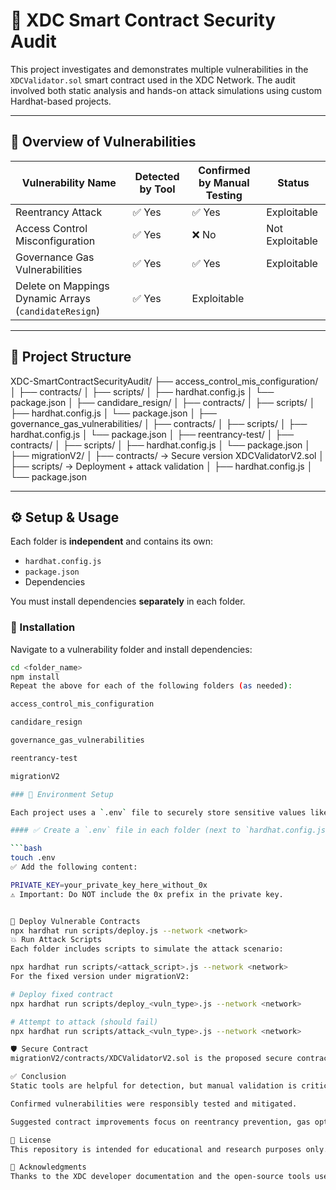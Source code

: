 # 🔐 XDC Smart Contract Security Audit

This project investigates and demonstrates multiple vulnerabilities in the `XDCValidator.sol` smart contract used in the XDC Network. The audit involved both static analysis and hands-on attack simulations using custom Hardhat-based projects.

---

## 🧪 Overview of Vulnerabilities

| Vulnerability Name                  | Detected by Tool | Confirmed by Manual Testing | Status |
|------------------------------------|------------------|------------------------------|--------|
| Reentrancy Attack                  | ✅ Yes           | ✅ Yes                       | Exploitable |
| Access Control Misconfiguration    | ✅ Yes           | ❌ No                        | Not Exploitable |
| Governance Gas Vulnerabilities     | ✅ Yes           | ✅ Yes                       | Exploitable |
| Delete on Mappings  Dynamic Arrays (`candidateResign`) | ✅ Yes                      | Exploitable |

---

## 📁 Project Structure

XDC-SmartContractSecurityAudit/
├── access_control_mis_configuration/
│ ├── contracts/
│ ├── scripts/
│ ├── hardhat.config.js
│ └── package.json
│
├── candidare_resign/
│ ├── contracts/
│ ├── scripts/
│ ├── hardhat.config.js
│ └── package.json
│
├── governance_gas_vulnerabilities/
│ ├── contracts/
│ ├── scripts/
│ ├── hardhat.config.js
│ └── package.json
│
├── reentrancy-test/
│ ├── contracts/
│ ├── scripts/
│ ├── hardhat.config.js
│ └── package.json
│
├── migrationV2/
│ ├── contracts/ → Secure version XDCValidatorV2.sol
│ ├── scripts/ → Deployment + attack validation
│ ├── hardhat.config.js
│ └── package.json

---

## ⚙️ Setup & Usage

Each folder is **independent** and contains its own:

- `hardhat.config.js`
- `package.json`
- Dependencies

You must install dependencies **separately** in each folder.

### 🔧 Installation

Navigate to a vulnerability folder and install dependencies:

```bash
cd <folder_name>
npm install
Repeat the above for each of the following folders (as needed):

access_control_mis_configuration

candidare_resign

governance_gas_vulnerabilities

reentrancy-test

migrationV2

### 🔐 Environment Setup

Each project uses a `.env` file to securely store sensitive values like your private key.

#### ✅ Create a `.env` file in each folder (next to `hardhat.config.js`):

```bash
touch .env
✅ Add the following content:

PRIVATE_KEY=your_private_key_here_without_0x
⚠️ Important: Do NOT include the 0x prefix in the private key.


🚀 Deploy Vulnerable Contracts
npx hardhat run scripts/deploy.js --network <network>
💥 Run Attack Scripts
Each folder includes scripts to simulate the attack scenario:

npx hardhat run scripts/<attack_script>.js --network <network>
For the fixed version under migrationV2:

# Deploy fixed contract
npx hardhat run scripts/deploy_<vuln_type>.js --network <network>

# Attempt to attack (should fail)
npx hardhat run scripts/attack_<vuln_type>.js --network <network>

🛡️ Secure Contract
migrationV2/contracts/XDCValidatorV2.sol is the proposed secure contract, which addresses the confirmed vulnerabilities. The folder also includes scripts to validate that the vulnerabilities no longer exist after mitigation.

✅ Conclusion
Static tools are helpful for detection, but manual validation is critical.

Confirmed vulnerabilities were responsibly tested and mitigated.

Suggested contract improvements focus on reentrancy prevention, gas optimization, and safe state management.

📃 License
This repository is intended for educational and research purposes only. Use responsibly.

🙌 Acknowledgments
Thanks to the XDC developer documentation and the open-source tools used in smart contract auditing.


